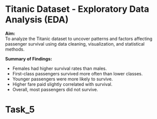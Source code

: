 # Titanic Dataset - Exploratory Data Analysis (EDA)

**Aim:**  
To analyze the Titanic dataset to uncover patterns and factors affecting passenger survival using data cleaning, visualization, and statistical methods.

**Summary of Findings:**  
- Females had higher survival rates than males.  
- First-class passengers survived more often than lower classes.  
- Younger passengers were more likely to survive.  
- Higher fare paid slightly correlated with survival.  
- Overall, most passengers did not survive.
# Task_5
